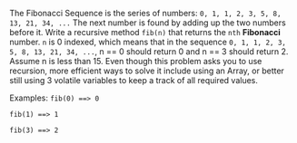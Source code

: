 The Fibonacci Sequence is the series of numbers: `0, 1, 1, 2, 3, 5, 8, 13, 21, 34, ...` The next number is found by adding up the two numbers before it.
Write a recursive method `fib(n)` that returns the `nth` **Fibonacci** number. `n` is 0 indexed, which means that in the sequence `0, 1, 1, 2, 3, 5, 8, 13, 21, 34, ...`, n == 0 should return 0 and n == 3 should return 2.
Assume n is less than 15.
Even though this problem asks you to use recursion, more efficient ways to solve it include using an Array, or better still using 3 volatile variables to keep a track of all required values.

Examples:
`fib(0) ==> 0`

`fib(1) ==> 1`

`fib(3) ==> 2`
